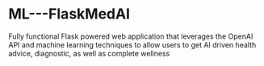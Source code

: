# ML---FlaskMedAI
Fully functional Flask powered web application that leverages the OpenAI API and machine learning techniques to allow users to get AI driven health advice, diagnostic, as well as complete wellness 
